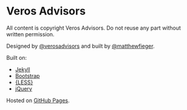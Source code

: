 Veros Advisors
==============

All content is copyright Veros Advisors. Do not reuse any part without written permission.

Designed by [@verosadvisors](http://verosadvisors.com) and built by [@matthewfieger](http://twitter.com/matthewfieger).

Built on:
* [Jekyll](http://jekyllrb.com/)
* [Bootstrap](http://getbootstrap.com/)
* [{LESS}](http://www.lesscss.org/)
* [jQuery](http://jquery.com/)

Hosted on [GitHub Pages](http://pages.github.com/).
